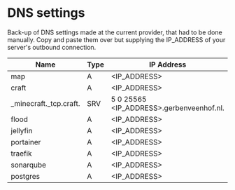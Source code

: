 # DNS settings

Back-up of DNS settings made at the current provider, that had to be done manually.
Copy and paste them over but supplying the IP_ADDRESS of your server's outbound connection.

| Name                   | Type | IP Address                               |
| ---------------------- | ---- | ---------------------------------------- |
| map                    | A    | <IP_ADDRESS>                             |
| craft                  | A    | <IP_ADDRESS>                             |
| _minecraft._tcp.craft. | SRV  | 5 0 25565 <IP_ADDRESS>.gerbenveenhof.nl. |
| flood                  | A    | <IP_ADDRESS>                             |
| jellyfin               | A    | <IP_ADDRESS>                             |
| portainer              | A    | <IP_ADDRESS>                             |
| traefik                | A    | <IP_ADDRESS>                             |
| sonarqube              | A    | <IP_ADDRESS>                             |
| postgres               | A    | <IP_ADDRESS>                             |